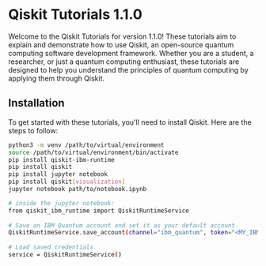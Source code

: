 # Qiskit Tutorials 1.1.0

Welcome to the Qiskit Tutorials for version 1.1.0! These tutorials aim to explain and demonstrate how to use Qiskit, an open-source quantum computing software development framework. Whether you are a student, a researcher, or just a quantum computing enthusiast, these tutorials are designed to help you understand the principles of quantum computing by applying them through Qiskit.

## Installation

To get started with these tutorials, you'll need to install Qiskit. Here are the steps to follow:

```bash
python3 -m venv /path/to/virtual/environment
source /path/to/virtual/environment/bin/activate
pip install qiskit-ibm-runtime
pip install qiskit
pip install jupyter notebook
pip install qiskit[visualization]
jupyter notebook path/to/notebook.ipynb

# inside the jupyter notebook:
from qiskit_ibm_runtime import QiskitRuntimeService
 
# Save an IBM Quantum account and set it as your default account.
QiskitRuntimeService.save_account(channel="ibm_quantum", token="<MY_IBM_QUANTUM_TOKEN>", set_as_default=True)
 
# Load saved credentials
service = QiskitRuntimeService()
